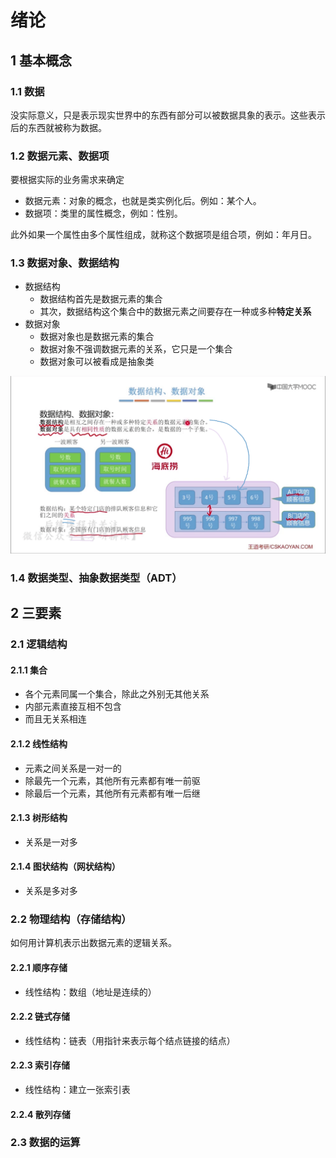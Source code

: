 # 绪论

##  1 基本概念

### 1.1 数据

没实际意义，只是表示现实世界中的东西有部分可以被数据具象的表示。这些表示后的东西就被称为数据。

### 1.2 数据元素、数据项

要根据实际的业务需求来确定

* 数据元素：对象的概念，也就是类实例化后。例如：某个人。
* 数据项：类里的属性概念，例如：性别。

此外如果一个属性由多个属性组成，就称这个数据项是组合项，例如：年月日。

### 1.3 数据对象、数据结构

* 数据结构
  * 数据结构首先是数据元素的集合
  * 其次，数据结构这个集合中的数据元素之间要存在一种或多种**特定关系**
* 数据对象
  * 数据对象也是数据元素的集合
  * 数据对象不强调数据元素的关系，它只是一个集合
  * 数据对象可以被看成是抽象类

![](../.gitbook/assets/shu-ju-jie-gou-he-shu-ju-dui-xiang-de-qu-bie-.png)

### 1.4 数据类型、抽象数据类型（ADT）

## 2 三要素

### 2.1 逻辑结构

#### 2.1.1 集合

* 各个元素同属一个集合，除此之外别无其他关系
* 内部元素直接互相不包含
* 而且无关系相连

#### 2.1.2 线性结构

* 元素之间关系是一对一的
* 除最先一个元素，其他所有元素都有唯一前驱
* 除最后一个元素，其他所有元素都有唯一后继

#### 2.1.3 树形结构

* 关系是一对多

#### 2.1.4 图状结构（网状结构）

* 关系是多对多

### 2.2 物理结构（存储结构）

如何用计算机表示出数据元素的逻辑关系。

#### 2.2.1 顺序存储

* 线性结构：数组（地址是连续的）

#### 2.2.2 链式存储

* 线性结构：链表（用指针来表示每个结点链接的结点）

#### 2.2.3 索引存储

* 线性结构：建立一张索引表

#### 2.2.4 散列存储

### 2.3 数据的运算

